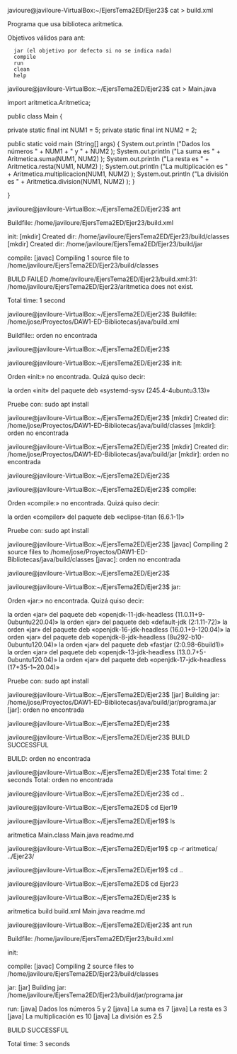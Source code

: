 javioure@javiloure-VirtualBox:~/EjersTema2ED/Ejer23$ cat > build.xml

Programa que usa biblioteca aritmetica.
<!-- Creamos directorios para el resultado de la compilación --> 
<target name="init">
  <mkdir dir="${classes.dir}"/>
  <mkdir dir="${jar.dir}"/>
</target>


<!-- Indicamos directorio donde se hallan las clases --> 
<path id="compile.classpath">
    <fileset dir="aritmetica" />
</path>


<!-- Compilamos --> 
<target name="compile" depends="init" >
  <javac srcdir="${src.dir}" destdir="${classes.dir}" includeantruntime="false" debug="true" >
    <classpath refid="compile.classpath"/>
  </javac>
</target>


<!-- Creamos archivo .jar --> 
<target name="jar" depends="compile">
  <jar destfile="${jar.dir}/${ant.project.name}.jar" basedir="${classes.dir}">
    <manifest>
      <attribute name="Main-Class" value="${main-class}"/>
    </manifest>
  </jar>
</target>


<!-- Ejecutamos --> 
<target name="run" depends="jar">
  <java jar="${jar.dir}/${ant.project.name}.jar" fork="true"/>
</target>


<!-- Borramos archivos generados --> 
<target name="clean">
  <delete dir="build" />
</target>


<!-- Mostramos ayuda --> 
<target name="help">      
  <echo level="info">
    Objetivos válidos para ant:

      jar (el objetivo por defecto si no se indica nada)
      compile
      run
      clean
      help
  </echo>
</target>
javiloure@javiloure-VirtualBox:~/EjersTema2ED/Ejer23$ cat > Main.java

import aritmetica.Aritmetica;

public class Main {

private static final int NUM1 = 5; private static final int NUM2 = 2;

public static void main (String[] args) { System.out.println ("Dados los números " + NUM1 + " y " + NUM2 ); System.out.println ("La suma es " + Aritmetica.suma(NUM1, NUM2) ); System.out.println ("La resta es " + Aritmetica.resta(NUM1, NUM2) ); System.out.println ("La multiplicación es " + Aritmetica.multiplicacion(NUM1, NUM2) ); System.out.println ("La división es " + Aritmetica.division(NUM1, NUM2) ); }

}

javiloure@javiloure-VirtualBox:~/EjersTema2ED/Ejer23$ ant

Buildfile: /home/javiloure/EjersTema2ED/Ejer23/build.xml

init: [mkdir] Created dir: /home/javiloure/EjersTema2ED/Ejer23/build/classes [mkdir] Created dir: /home/javiloure/EjersTema2ED/Ejer23/build/jar

compile: [javac] Compiling 1 source file to /home/javiloure/EjersTema2ED/Ejer23/build/classes

BUILD FAILED /home/aviloure/EjersTema2ED/Ejer23/build.xml:31: /home/javiloure/EjersTema2ED/Ejer23/aritmetica does not exist.

Total time: 1 second

javiloure@javiloure-VirtualBox:~/EjersTema2ED/Ejer23$ Buildfile: /home/jose/Proyectos/DAW1-ED-Bibliotecas/java/build.xml

Buildfile:: orden no encontrada

javiloure@javiloure-VirtualBox:~/EjersTema2ED/Ejer23$

javiloure@javiloure-VirtualBox:~/EjersTema2ED/Ejer23$ init:

Orden «init:» no encontrada. Quizá quiso decir:

la orden «init» del paquete deb «systemd-sysv (245.4-4ubuntu3.13)»

Pruebe con: sudo apt install

javiloure@javiloure-VirtualBox:~/EjersTema2ED/Ejer23$ [mkdir] Created dir: /home/jose/Proyectos/DAW1-ED-Bibliotecas/java/build/classes [mkdir]: orden no encontrada

javiloure@javiloure-VirtualBox:~/EjersTema2ED/Ejer23$ [mkdir] Created dir: /home/jose/Proyectos/DAW1-ED-Bibliotecas/java/build/jar [mkdir]: orden no encontrada

javiloure@javiloure-VirtualBox:~/EjersTema2ED/Ejer23$

javiloure@javiloure-VirtualBox:~/EjersTema2ED/Ejer23$ compile:

Orden «compile:» no encontrada. Quizá quiso decir:

la orden «compiler» del paquete deb «eclipse-titan (6.6.1-1)»

Pruebe con: sudo apt install

javiloure@javiloure-VirtualBox:~/EjersTema2ED/Ejer23$ [javac] Compiling 2 source files to /home/jose/Proyectos/DAW1-ED-Bibliotecas/java/build/classes [javac]: orden no encontrada

javiloure@javiloure-VirtualBox:~/EjersTema2ED/Ejer23$

javiloure@javiloure-VirtualBox:~/EjersTema2ED/Ejer23$ jar:

Orden «jar:» no encontrada. Quizá quiso decir:

la orden «jar» del paquete deb «openjdk-11-jdk-headless (11.0.11+9-0ubuntu220.04)» la orden «jar» del paquete deb «default-jdk (2:1.11-72)» la orden «jar» del paquete deb «openjdk-16-jdk-headless (16.0.1+9-120.04)» la orden «jar» del paquete deb «openjdk-8-jdk-headless (8u292-b10-0ubuntu120.04)» la orden «jar» del paquete deb «fastjar (2:0.98-6build1)» la orden «jar» del paquete deb «openjdk-13-jdk-headless (13.0.7+5-0ubuntu120.04)» la orden «jar» del paquete deb «openjdk-17-jdk-headless (17+35-1~20.04)»

Pruebe con: sudo apt install

javiloure@javiloure-VirtualBox:~/EjersTema2ED/Ejer23$ [jar] Building jar: /home/jose/Proyectos/DAW1-ED-Bibliotecas/java/build/jar/programa.jar [jar]: orden no encontrada

javiloure@javiloure-VirtualBox:~/EjersTema2ED/Ejer23$

javiloure@javiloure-VirtualBox:~/EjersTema2ED/Ejer23$ BUILD SUCCESSFUL

BUILD: orden no encontrada

javiloure@javiloure-VirtualBox:~/EjersTema2ED/Ejer23$ Total time: 2 seconds Total: orden no encontrada

javiloure@javiloure-VirtualBox:~/EjersTema2ED/Ejer23$ cd ..

javiloure@javiloure-VirtualBox:~/EjersTema2ED$ cd Ejer19

javiloure@javiloure-VirtualBox:~/EjersTema2ED/Ejer19$ ls

aritmetica Main.class Main.java readme.md

javiloure@javiloure-VirtualBox:~/EjersTema2ED/Ejer19$ cp -r aritmetica/ ../Ejer23/

javiloure@javiloure-VirtualBox:~/EjersTema2ED/Ejer19$ cd ..

javiloure@javiloure-VirtualBox:~/EjersTema2ED$ cd Ejer23

javiloure@javiloure-VirtualBox:~/EjersTema2ED/Ejer23$ ls

aritmetica build build.xml Main.java readme.md

javiloure@javiloure-VirtualBox:~/EjersTema2ED/Ejer23$ ant run

Buildfile: /home/javiloure/EjersTema2ED/Ejer23/build.xml

init:

compile: [javac] Compiling 2 source files to /home/javiloure/EjersTema2ED/Ejer23/build/classes

jar: [jar] Building jar: /home/javiloure/EjersTema2ED/Ejer23/build/jar/programa.jar

run: [java] Dados los números 5 y 2 [java] La suma es 7 [java] La resta es 3 [java] La multiplicación es 10 [java] La división es 2.5

BUILD SUCCESSFUL

Total time: 3 seconds

